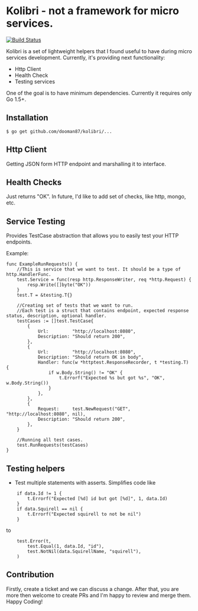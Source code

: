 # Kolibri - not a framework for micro services.

[![Build Status](https://travis-ci.org/dooman87/kolibri.svg?branch=master)](https://travis-ci.org/dooman87/kolibri)

Kolibri is a set of lightweight helpers that I found useful to have 
during micro services development. Currently, it's providing next 
functionality:

* Http Client
* Health Check
* Testing services

One of the goal is to have minimum dependencies. Currently it requires
only Go 1.5+.

## Installation

```
$ go get github.com/dooman87/kolibri/...
```

## Http Client

Getting JSON form HTTP endpoint and marshalling it to interface. 

## Health Checks

Just returns "OK". In future, I'd like to add set of checks, like 
http, mongo, etc.

## Service Testing

Provides TestCase abstraction that allows you to easily test your HTTP
endpoints. 

Example:

```
func ExampleRunRequests() {
	//This is service that we want to test. It should be a type of http.HandlerFunc.
	test.Service = func(resp http.ResponseWriter, req *http.Request) {
		resp.Write([]byte("OK"))
	}
	test.T = &testing.T{}

	//Creating set of tests that we want to run.
	//Each test is a struct that contains endpoint, expected response status, description, optional handler.
	testCases := []test.TestCase{
		{
			Url:         "http://localhost:8080",
			Description: "Should return 200",
		},
		{
			Url:         "http://localhost:8080",
			Description: "Should return OK in body",
			Handler: func(w *httptest.ResponseRecorder, t *testing.T) {
				if w.Body.String() != "OK" {
					t.Errorf("Expected %s but got %s", "OK", w.Body.String())
				}
			},
		},
		{
			Request:     test.NewRequest("GET", "http://localhost:8080", nil),
			Description: "Should return 200",
		},
	}

	//Running all test cases.
	test.RunRequests(testCases)
}
```

## Testing helpers

* Test multiple statements with asserts. Simplifies code like

```
    if data.Id != 1 {
        t.Errorf("Expected [%d] id but got [%d]", 1, data.Id)
    }
    if data.Squirell == nil {
        t.Errorf("Expected squirell to not be nil")
    }
```

to

```
	test.Error(t,
		test.Equal(1, data.Id, "id"),
		test.NotNil(data.SquirellName, "squirell"),
	)
```

## Contribution

Firstly, create a ticket and we can discuss a change. After that, 
you are more then welcome to create PRs and I'm happy to review and 
merge them. Happy Coding! 